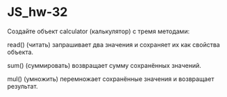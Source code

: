 # JS_hw-32
Создайте объект calculator (калькулятор) с тремя методами:

read() (читать) запрашивает два значения и сохраняет их как свойства объекта.

sum() (суммировать) возвращает сумму сохранённых значений.

mul() (умножить) перемножает сохранённые значения и возвращает результат.
